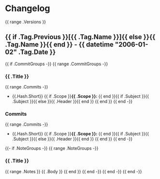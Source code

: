 # Changelog

{{ range .Versions }}
<a name="{{ .Tag.Name }}"></a>
## {{ if .Tag.Previous }}[{{ .Tag.Name }}]{{ else }}{{ .Tag.Name }}{{ end }} - {{ datetime "2006-01-02" .Tag.Date }}

{{ if .CommitGroups -}}
{{ range .CommitGroups -}}
### {{ .Title }}
{{ range .Commits -}}
- {{.Hash.Short}} {{ if .Scope }}**{{ .Scope }}:** {{ end }}{{ if .Subject }}{{ .Subject }}{{ else }}{{ .Header }}{{ end }}
{{ end }}
{{ end -}}
### Commits
{{ range .Commits -}}
- {{.Hash.Short}} {{ if .Scope }}**{{ .Scope }}:** {{ end }}{{ if .Subject }}{{ .Subject }}{{ else }}{{ .Header }}{{ end }}
{{ end }}
{{ end -}}

{{- if .NoteGroups -}}
{{ range .NoteGroups -}}
### {{ .Title }}
{{ range .Notes }}
{{ .Body }}
{{ end }}
{{ end -}}
{{ end -}}
{{ end -}}